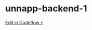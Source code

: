 # unnapp-backend-1

[Edit in Codeflow ⚡️](https://stackblitz.com/~/github.com/Sudharsan-0-8/unnapp-backend-1)